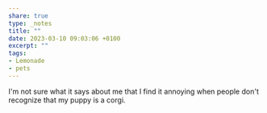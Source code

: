 ```yaml
---
share: true
type: _notes
title: ""
date: 2023-03-10 09:03:06 +0100
excerpt: ""
tags:
- Lemonade
- pets
---
```

I'm not sure what it says about me that I find it annoying when people don't recognize that my puppy is a corgi.